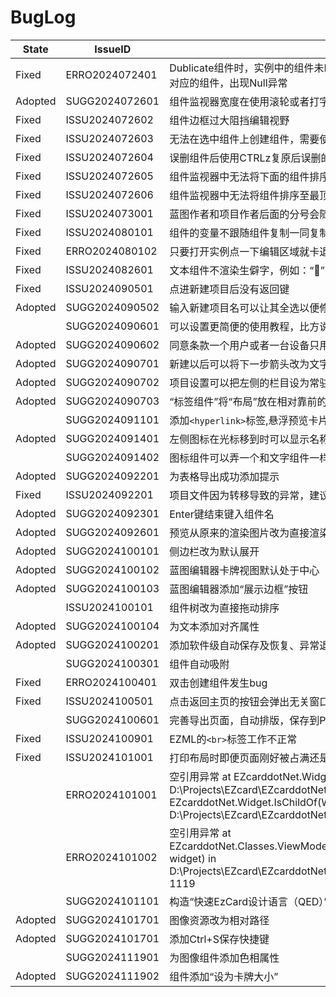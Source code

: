 # BugLog

|State|IssueID|Description|
|---|---|---|
|Fixed|ERRO2024072401|Dublicate组件时，实例中的组件未Dublicate，导致出现编辑蓝图中被Dublicate的组件的属性时，找不到实例中对应的组件，出现Null异常|
|Adopted|SUGG2024072601|组件监视器宽度在使用滚轮或者打字的时候不稳定|
|Fixed|ISSU2024072602|组件边框过大阻挡编辑视野|
|Fixed|ISSU2024072603|无法在选中组件上创建组件，需要使用鼠标功能才能取消选中|
|Fixed|ISSU2024072604|误删组件后使用CTRLz复原后误删的组件排序错误|
|Fixed|ISSU2024072605|组件监视器中无法将下面的组件排序至上面的组件下|
|Fixed|ISSU2024072606|组件监视器中无法将组件排序至最顶层|
|Fixed|ISSU2024073001|蓝图作者和项目作者后面的分号会随着保存打开越来越多|
|Fixed|ISSU2024080101|组件的变量不跟随组件复制一同复制|
|Fixed|ERRO2024080102|只要打开实例点一下编辑区域就卡退|
|Fixed|ISSU2024082601|文本组件不渲染生僻字，例如：“𬑡”|
|Fixed|ISSU2024090501|点进新建项目后没有返回键|
|Adopted|SUGG2024090502|输入新建项目名可以让其全选以便修改和删除|
||SUGG2024090601|可以设置更简便的使用教程，比方说插入箭头说明用途|
|Adopted|SUGG2024090602|同意条款一个用户或者一台设备只用同意一次就可以，不用每次都点同意（修改条款）|
|Adopted|SUGG2024090701|新建以后可以将下一步箭头改为文字版放在右下，箭头不明显|
|Adopted|SUGG2024090702|项目设置可以把左侧的栏目设为常驻，更加直观看出总概，更加方便进行卡牌设计|
|Adopted|SUGG2024090703|“标签组件”将“布局”放在相对靠前的位置|
||SUGG2024091101|添加`<hyperlink>`标签,悬浮预览卡片|
|Adopted|SUGG2024091401|左侧图标在光标移到时可以显示名称|
||SUGG2024091402|图标组件可以弄一个和文字组件一样的更明显的模拟表现|
|Adopted|SUGG2024092201|为表格导出成功添加提示|
|Fixed|ISSU2024092201|项目文件因为转移导致的异常，建议改为打开ezp文件后立即修改ProjecfLocation|
|Adopted|SUGG2024092301|Enter键结束键入组件名|
|Adopted|SUGG2024092601|预览从原来的渲染图片改为直接渲染控件，大体量控件集合改为虚拟化|
|Adopted|SUGG2024100101|侧边栏改为默认展开|
|Adopted|SUGG2024100102|蓝图编辑器卡牌视图默认处于中心|
|Adopted|SUGG2024100103|蓝图编辑器添加“展示边框”按钮|
||ISSU2024100101|组件树改为直接拖动排序|
|Adopted|SUGG2024100104|为文本添加对齐属性|
|Adopted|SUGG2024100201|添加软件级自动保存及恢复、异常退出检查|
||SUGG2024100301|组件自动吸附|
|Fixed|ERRO2024100401|双击创建组件发生bug|
|Fixed|ISSU2024100501|点击返回主页的按钮会弹出无关窗口|
||SUGG2024100601|完善导出页面，自动排版，保存到PNG或PDF，或直接发送到系统打印服务|
|Fixed|ISSU2024100901|EZML的`<br>`标签工作不正常|
|Fixed|ISSU2024101001|打印布局时即便页面刚好被占满还是会新建另一对空白页|
||ERRO2024101001|空引用异常 at EZcarddotNet.Widget.get_WidgetPath() in D:\Projects\EZcard\EZcarddotNet\EZcarddotNet\Classes\Widget.cs:line 768 at EZcarddotNet.Widget.IsChildOf(Widget child, Widget parent) in D:\Projects\EZcard\EZcarddotNet\EZcarddotNet\Classes\Widget.cs:line 1286|
||ERRO2024101002|空引用异常 at EZcarddotNet.Classes.ViewModels.BluePrintDesignerViewModel.HandleTreeRectMouseLeave(Widget widget) in D:\Projects\EZcard\EZcarddotNet\EZcarddotNet\Classes\ViewModels\BluePrintDesignerViewModel.cs:line 1119|
||SUGG2024101101|构造“快速EzCard设计语言（QED）”，用于读取并快速生成卡牌组件|
|Adopted|SUGG2024101701|图像资源改为相对路径|
|Adopted|SUGG2024101701|添加Ctrl+S保存快捷键|
||SUGG2024111901|为图像组件添加色相属性|
|Adopted|SUGG2024111902|组件添加“设为卡牌大小”|
